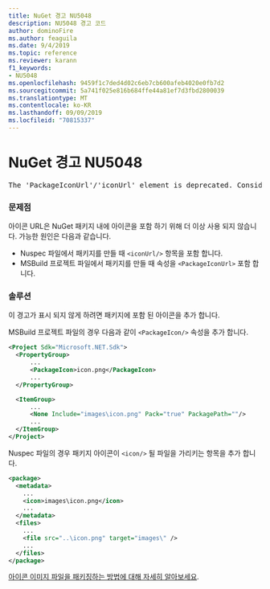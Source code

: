 ```yaml
---
title: NuGet 경고 NU5048
description: NU5048 경고 코드
author: dominoFire
ms.author: feaguila
ms.date: 9/4/2019
ms.topic: reference
ms.reviewer: karann
f1_keywords:
- NU5048
ms.openlocfilehash: 9459f1c7ded4d02c6eb7cb600afeb4020e0fb7d2
ms.sourcegitcommit: 5a741f025e816b684ffe44a81ef7d3fbd2800039
ms.translationtype: MT
ms.contentlocale: ko-KR
ms.lasthandoff: 09/09/2019
ms.locfileid: "70815337"
---
```

# <a name="nuget-warning-nu5048"></a>NuGet 경고 NU5048

<pre>The 'PackageIconUrl'/'iconUrl' element is deprecated. Consider using the 'PackageIcon'/'icon' element instead. Learn more at https://aka.ms/deprecateIconUrl</pre>


### <a name="issue"></a>문제점

아이콘 URL은 NuGet 패키지 내에 아이콘을 포함 하기 위해 더 이상 사용 되지 않습니다. 가능한 원인은 다음과 같습니다.

- Nuspec 파일에서 패키지를 만들 때 `<iconUrl/>` 항목을 포함 합니다.
- MSBuild 프로젝트 파일에서 패키지를 만들 때 속성을 `<PackageIconUrl>` 포함 합니다.


### <a name="solution"></a>솔루션

이 경고가 표시 되지 않게 하려면 패키지에 포함 된 아이콘을 추가 합니다.

MSBuild 프로젝트 파일의 경우 다음과 같이 `<PackageIcon/>` 속성을 추가 합니다.

```xml
<Project Sdk="Microsoft.NET.Sdk">
  <PropertyGroup>
      ...
      <PackageIcon>icon.png</PackageIcon>
      ...
  </PropertyGroup>

  <ItemGroup>
      ...
      <None Include="images\icon.png" Pack="true" PackagePath=""/>
      ...
  </ItemGroup>
</Project>
```

Nuspec 파일의 경우 패키지 아이콘이 `<icon/>` 될 파일을 가리키는 항목을 추가 합니다.

```xml
<package>
  <metadata>
    ...
    <icon>images\icon.png</icon>
    ...
  </metadata>
  <files>
    ...
    <file src="..\icon.png" target="images\" />
    ...
  </files>
</package>
```

[아이콘 이미지 파일을 패키징하는 방법에 대해 자세히 알아보세요](../msbuild-targets.md#packing-an-icon-image-file).
